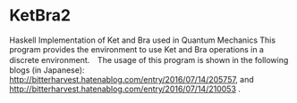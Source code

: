# KetBra2
Haskell Implementation of Ket and Bra used in Quantum Mechanics
This program provides the environment to use Ket and Bra operations in a discrete environment.　The usage of this program is shown in the following blogs (in Japanese): http://bitterharvest.hatenablog.com/entry/2016/07/14/205757, and http://bitterharvest.hatenablog.com/entry/2016/07/14/210053 .
